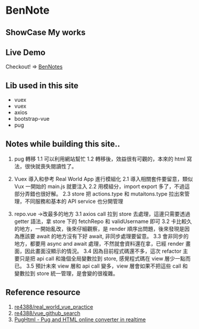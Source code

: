 # BenNote

## ShowCase My works

## Live Demo

Checkout! => [BenNotes](ben-notes.vercel.app)

## Lib used in this site

- vuex
- vuex
- axios
- bootstrap-vue
- pug

## Notes while building this site..

1. pug 轉移
   1.1 可以利用網站幫忙
   1.2 轉移後，效益很有可觀的，本來的 html 寫法，很快就喪失閱讀性了。

2) Vuex 導入和參考 Real World App 進行模組化
   2.1 導入相關套件要留意，類似 Vux 一開始的 main.js 就要注入
   2.2 用模組分，import export 多了，不過這部分弄錯也很好解。
   2.3 store 把 actions.type 和 mutaitons.type 拉出來管理，不同服務和基本的 API service 也分開管理

3. repo.vue ->改最多的地方
   3.1 axios call 拉到 store 去處理，這邊只需要透過 getter 語法，拿 store 下的 fetchRepo 和 validUsername 即可
   3.2 卡比較久的地方，一開始亂改，後來仔細觀察，是 render 順序出問題，後來發現是因為應該要 await 的地方沒有下好 await, 非同步處理要留意。
   3.3 會非同步的地方，都要用 async and await 處理，不然就會資料還在拿，已經 render 畫面，因此畫面沒顯示的情況。
   3.4 因為目前程式碼還不多，這次 refactor 主要只是把 api call 和幾個全局變數拉到 store, 感覺程式碼在 view 層少一點而已。
   3.5 預計未來 view 層和 api call 變多，view 層會如果不把這些 call 和變數拉到 store 統一管理，是會變的很複雜。

## Reference resource

1. [re4388/real_world_vue_practice](https://github.com/re4388/real_world_vue_practice)
2. [re4388/vue_github_search](https://github.com/re4388/vue_github_search)
3. [PugHtml - Pug and HTML online converter in realtime](https://pughtml.com/)
